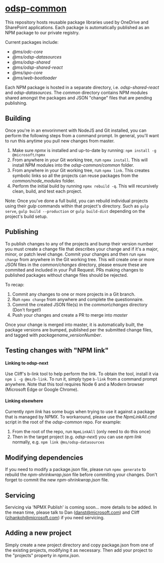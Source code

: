 # [odsp-common](https://onedrive.visualstudio.com/DefaultCollection/OneDriveWeb/_git/odsp-common)
This repository hosts reusable package libraries used by OneDrive and SharePoint applications. Each package is automatically published as an NPM package to our private registry.

Current packages include:
- *@ms/odc-core*
- *@ms/odsp-datasources*
- *@ms/odsp-shared*
- *@ms/odsp-shared-react*
- *@ms/spo-core*
- *@ms/web-bootloader*

Each NPM package is hosted in a separate directory, i.e. *odsp-shared-react* and *odsp-datasources*. The *common* directory contains NPM modules shared amongst the packages and JSON "change" files that are pending publishing.

## Building

Once you're in an envorinment with NodeJS and Git installed, you can perform the following steps from a command prompt. In general, you'll want to run this anytime you pull new changes from master.
1. Make sure *npmx* is installed and up-to-date by running: `npm install -g @microsoft/npmx`
2. From anywhere in your Git working tree, run `npmx install`. This will install NPM modules into the *odsp-common/common* folder.
3. From anywhere in your Git working tree, run `npmx link`. This creates symbolic links so all the projects can reuse packages from the *common/node_modules* folder.
4. Perform the initial build by running `npmx rebuild -q`. This will recursively clean, build, and test each project.

Note: Once you've done a full build, you can rebuild individual projects using their *gulp* commands within that project's directory. Such as `gulp serve`, `gulp build --production` or `gulp build-dist` depending on the project's build setup.

## Publishing

To publish changes to any of the projects and bump their version number you must create a change file that describes your change and if it's a major, minor, or patch level change.
Commit your changes and then run `npmx change` from anywhere in the Git working tree.
This will create one or more *JSON* files in the *common/changes* directory, please ensure these are commited and included in your Pull Request. PRs making changes to published packages without change files should be rejected.

To recap:
1. Commit any changes to one or more projects in a Git branch.
2. Run `npmx change` from anywhere and complete the questionnaire.
3. Commit the created JSON file(s) in the *common\changes* directory (Don't forget!)
4. Push your changes and create a PR to merge into *master*

Once your change is merged into master, it is automatically built, the package versions are bumped, published per the submitted change files, and tagged with *packagename_versionNumber*.  

## Testing changes with "NPM link"

#### Linking to odsp-next ####

Use Cliff's b-link tool to help perform the link. To obtain the tool, install it via `npm i -g @ms/b-link`. To run it, simply type `b-link` from a command prompt anywhere. Note that this tool requires Node 6 and a Modern browser (Microsoft Edge or Google Chrome).

#### Linking elsewhere ####

Currently *npm link* has some bugs when trying to use it against a package that is managed by *NPMX*. To workaround, please use the *NpmLinkAll.cmd* script in the root of the *odsp-common* repo. For example:
1. From the root of the repo, run `NpmLinkAll` (only need to do this once)
2. Then in the target project (e.g. *odsp-next*) you can use *npm link* normally, e.g. `npm link @ms/odsp-datasources`

## Modifying dependencies
If you need to modify a package.json file, please run `npmx generate` to rebuild the *npm-shrinkwrap.json* file before commiting your changes. Don't forget to commit the new *npm-shrinkwrap.json* file.

## Servicing
Servicing via 'NPMX Publish' is coming soon... more details to be added. In the mean time, please talk to Dan (danst@microsoft.com) and Cliff (zihankoh@microsoft.com) if you need servicing.

## Adding a new project

Simply create a new project directory and copy package.json from one of the existing projects, modifying it as necessary. Then add your project to the "projects" property in *npmx.json*.

